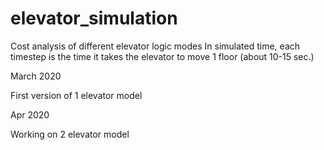 # elevator_simulation
Cost analysis of different elevator logic modes
In simulated time, each timestep is the time it takes the elevator to move 1 floor (about 10-15 sec.)


March 2020

First version of 1 elevator model

Apr 2020

Working on 2 elevator model
